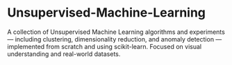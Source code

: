 # Unsupervised-Machine-Learning
A collection of Unsupervised Machine Learning algorithms and experiments — including clustering, dimensionality reduction, and anomaly detection — implemented from scratch and using scikit-learn. Focused on visual understanding and real-world datasets.
